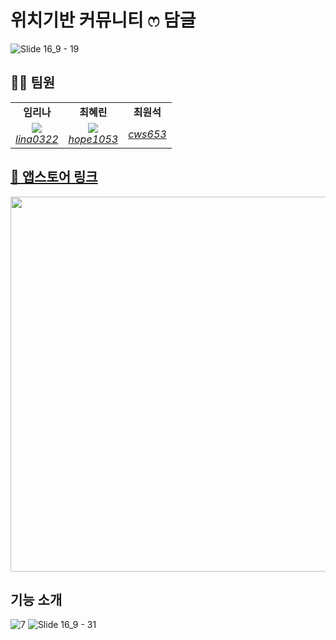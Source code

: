 <h1>위치기반 커뮤니티 ෆ 담글</h1>

![Slide 16_9 - 19](https://github.com/mash-up-kr/DamgleDamgle_iOS/assets/22907483/d67ee81d-b33a-45ef-921a-90741d35b203)

## 👩‍💻 팀원

<table>
    <tr align="center">
        <td><B>임리나<B></td>
        <td><B>최혜린<B></td>
        <td><B>최원석<B></td>
    </tr>
    <tr align="center">
        <td>
            <img src="https://github.com/lina0322.png?size=120">
            <br>
            <a href="https://github.com/lina0322o"><I>lina0322</I></a>
        </td>
        <td>
            <img src="https://github.com/hope1053.png?size=120">
            <br>
            <a href="https://github.com/hope1053"><I>hope1053</I></a>
        </td>
        <td>
            <img src="">
            <br>
            <a href="https://github.com/cws653"><I>cws653</I></a>
        </td>
    </tr>
</table>

## [🔗 앱스토어 링크](https://apps.apple.com/kr/app/담글/id1641841238?l)
<img src="https://github.com/mash-up-kr/DamgleDamgle_iOS/assets/22907483/c206008a-a047-45fb-b414-befb1f29b6e6" width="600">

## 기능 소개
![7](https://github.com/mash-up-kr/DamgleDamgle_iOS/assets/22907483/dd4e2a57-bbb9-430b-800f-92b392c897b1)
![Slide 16_9 - 31](https://github.com/mash-up-kr/DamgleDamgle_iOS/assets/22907483/b48f4153-a363-40a3-aae1-538a4b2e59df)
